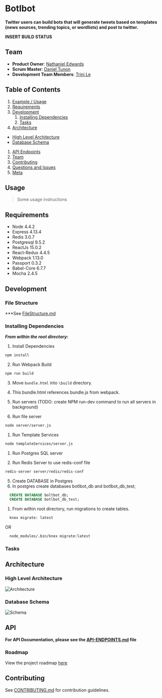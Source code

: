 # Botlbot
**Twitter users can build bots that will generate tweets based on templates (news sources, trending topics, or wordlists) and post to twitter.**

**INSERT BUILD STATUS**

## Team

  - __Product Owner__: [Nathaniel Edwards](https://github.com/nthaniel)
  - __Scrum Master__: [Daniel Tunon](https://github.com/danieltunon)
  - __Development Team Members__: [Trini Le](https://github.com/trinile)

## Table of Contents

1. [Example / Usage](#Usage)
1. [Requirements](#requirements)
1. [Development](#development)
    1. [Installing Dependencies](#installing-dependencies)
    1. [Tasks](#tasks)
1. [Architecture](#architecture)
  - [High Level Architecture](#high-level-architecture)
  - [Database Schema](#database-schema)
1. [API Endpoints](#api)
1. [Team](#team)
1. [Contributing](#contributing)
1. [Questions and Issues](#questions-and-issues)
1. [Meta](#meta)

## Usage

> Some usage instructions

## Requirements

- Node 4.4.2
- Express 4.13.4
- Redis 3.0.7
- Postgresql 9.5.2
- ReactJs 15.0.2
- React-Redux 4.4.5
- Webpack 1.13.0
- Passport 0.3.2
- Babel-Core 6.7.7
- Mocha 2.4.5

## Development

### File Structure
  ***See [FileStructure.md](linktoFileStructure)

### Installing Dependencies
  ***From within the root directory:***

1. Install Dependencies
```sh
npm install
```
2. Run Webpack Build
```sh
npm run build
```
3. Move `bundle.html` into `\build` directory. 
  1. This bundle.html references bundle.js from webpack.

4. Run servers (TODO: create NPM run-dev command to run all servers in background)

  1. Run file server
  ```sh 
  node server/server.js
  ```
  1. Run Template Services 
  ```sh
  node templateServices/server.js
  ```
  1. Run Postgres SQL server 
  
  1. Run Redis Server to use redis-conf file
  ```sh
  redis-server server/redis/redis-conf
  ```

5. Create DATABASE in Postgres
  1. In postgres create databases botlbot_db and botlbot_db_test;
```sql
  CREATE DATABASE boltbot_db; 
  CREATE DATABASE botlbot_db_test;
```
  1. From within root directory, run migrations to create tables.
```sh
  knex migrate: latest 
``` 
  OR 
```sh
  node_modules/.bin/knex migrate:latest
```

### Tasks 

## Architecture
### High Level Architecture
 ![Architecture](http://i65.tinypic.com/x5zfjo.jpg)
### Database Schema
 ![Schema](http://i64.tinypic.com/2agt0yb.jpg)

## API
**For API Documentation, please see the [API-ENDPOINTS.md](API-ENDPOINTS.md) file**

### Roadmap

View the project roadmap [here](LINK_TO_PROJECT_ISSUES)


## Contributing

See [CONTRIBUTING.md](CONTRIBUTING.md) for contribution guidelines.
